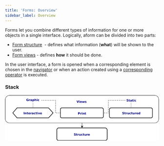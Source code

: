```yaml
---
title: 'Forms: Overview'
sidebar_label: Overview
---
```


Forms let you combine different types of information for one or more objects in a single interface. Logically, aform can be divided into two parts:

-   [Form structure](Form_structure.md)  - defines what information (**what**) will be shown to the user.
-   [Form views](Form_views.md) - defines **how** it should be done.

In the user interface, a form is opened when a corresponding element is chosen in the [navigator](Navigator.md) or when an action created using a [corresponding operator](Open_form.md) is executed.

### Stack


![](download/temp/svgout7845492585310076068.png)
